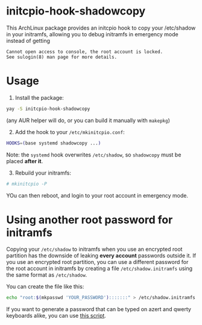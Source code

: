 # initcpio-hook-shadowcopy
This ArchLinux package provides an initcpio hook to copy your /etc/shadow in your initramfs, allowing you to debug initramfs in emergency mode instead of getting
```
Cannot open access to console, the root account is locked.
See sulogin(8) man page for more details.
```

# Usage
1. Install the package:
```bash
yay -S initcpio-hook-shadowcopy
```
(any AUR helper will do, or you can build it manually with `makepkg`)

2. Add the hook to your `/etc/mkinitcpio.conf`:
```bash
HOOKS=(base systemd shadowcopy ...)
```
Note: the `systemd` hook overwrites `/etc/shadow`, so `shadowcopy` must be placed **after it**.

3. Rebuild your initramfs:
```bash
# mkinitcpio -P
```

YOu can then reboot, and login to your root account in emergency mode.

# Using another root password for initramfs
Copying your `/etc/shadow` to initramfs when you use an encrypted root partition has the downside of leaking **every account** passwords outside it.
If you use an encrypted root partition, you can use a different password for the root account in initramfs by creating a file `/etc/shadow.initramfs` using the same format as `/etc/shadow`.

You can create the file like this:
```bash
echo "root:$(mkpasswd 'YOUR_PASSWORD'):::::::" > /etc/shadow.initramfs
```
If you want to generate a password that can be typed on azert and qwerty keyboards alike, you can use [this script](https://gist.github.com/iTrooz/58402fb3a42337a2f4b5a10ed397113c).
